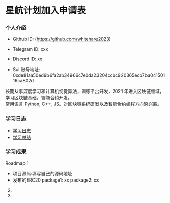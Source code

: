 # 星航计划加入申请表

### 个人介绍

* Github ID: (https://github.com/whitehare2023)

* Telegram ID: xxx

* Discord ID: xx

* Sui 账号地址: 0xde81aa50ed9b6fa2ab34966c7e0da23204ccbc920365ecb7ba04150116ca802d

长期从事深度学习和计算机视觉算法，训练平台开发，2021 年进入区块链领域，学习区块链基础，智能合约开发。  
常用语言 Python, C++, JS。对区块链系统研发以及智能合约编程方向感兴趣。

### 学习日志

- [学习日志](journal.md)
- [学习总结](summary.md)

### 学习成果

Roadmap  1  
- 项目源码:填写自己的源码地址
- 发布的ERC20
package1: xx
package2: xx


2.


3. 

